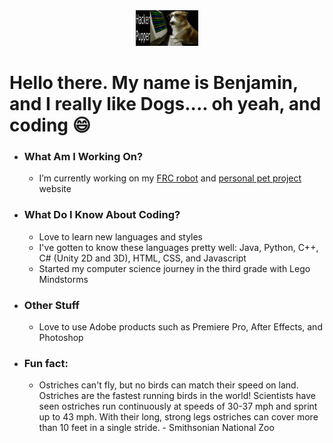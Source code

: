 <div id="header" align="center">
  <img src="hacker-puppy.gif" width="100"/>
</div>

# Hello there. My name is Benjamin, and I really like Dogs.... oh yeah, and coding 😄
- ### What Am I Working On?
  - I’m currently working on my <a href="https://github.com/bossmaster217/Milken-Knights-2021-2023-Base-Code">FRC robot<a/> and <a href = "https://github.com/bossmaster217/bossmaster.github.io">personal pet project<a/> website
- ### What Do I Know About Coding?
  - Love to learn new languages and styles
  - I've gotten to know these languages pretty well: Java, Python, C++, C# (Unity 2D and 3D), HTML, CSS, and Javascript
  - Started my computer science journey in the third grade with Lego Mindstorms
- ### Other Stuff
  - Love to use Adobe products such as Premiere Pro, After Effects, and Photoshop
- ### Fun fact: 
  - Ostriches can't fly, but no birds can match their speed on land. Ostriches are the fastest running birds in the world! Scientists have seen ostriches run continuously at speeds of 30-37 mph and sprint up to 43 mph. With their long, strong legs ostriches can cover more than 10 feet in a single stride. - Smithsonian National Zoo
